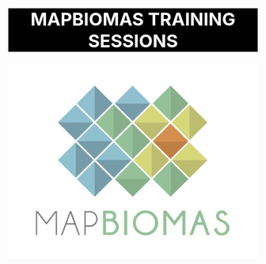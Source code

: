 
<div align="center">
    <h1 style="background-color:black;color:white;font-size:36px;"><strong>MAPBIOMAS TRAINING SESSIONS</strong></h1>
    <img align="center" src="./mapbiomas-training-ENG/Assets/mapbiomas-icon.png"/>
</div>
